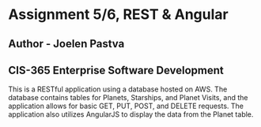 # Assignment 5/6, REST & Angular
## Author - Joelen Pastva
## CIS-365 Enterprise Software Development

This is a RESTful application using a database hosted on AWS. The database contains tables for Planets, Starships, and Planet Visits, and the application allows for basic GET, PUT, POST, and DELETE requests.
The application also utilizes AngularJS to display the data from the Planet table.

